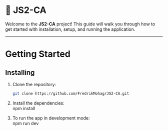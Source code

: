# 🌟 JS2-CA

Welcome to the **JS2-CA** project! This guide will walk you through how to get started with installation, setup, and running the application.

---

# Getting Started

## Installing

1. Clone the repository:  
   ```bash
   git clone https://github.com/FredrikMohag/JS2-CA.git
   
2. Install the dependencies:  
   npm install
   
3. To run the app in development mode:  
   npm run dev

   

